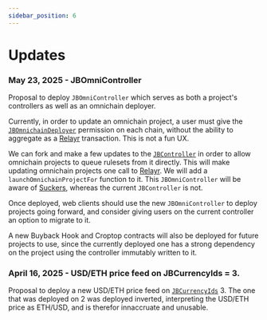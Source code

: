```yaml
---
sidebar_position: 6
---
```

# Updates 

### May 23, 2025 - JBOmniController 

Proposal to deploy `JBOmniController` which serves as both a project's controllers as well as an omnichain deployer.

Currently, in order to update an omnichain project, a user must give the [`JBOmnichainDeployer`](/docs/v4/api/omnichain-deployers/JBOmnichainDeployer.md) permission on each chain, without the ability to aggregate as a [Relayr](/docs/v4/learn/glossary/relayr.md) transaction. This is not a fun UX.

We can fork and make a few updates to the [`JBController`](/docs/v4/api/core/JBController.md) in order to allow omnichain projects to queue rulesets from it directly. This will make updating omnichain projects one call to [Relayr](/docs/v4/learn/glossary/relayr.md). We will add a `launchOmnichainProjectFor` function to it. This `JBOmniController` will be aware of [Suckers](/docs/v4/learn/glossary/suckers.md), whereas the current `JBController` is not.

Once deployed, web clients should use the new `JBOmniController` to deploy projects going forward, and consider giving users on the current controller an option to migrate to it.

A new Buyback Hook and Croptop contracts will also be deployed for future projects to use, since the currently deployed one has a strong dependency on the project using the controller immutably written to it.

### April 16, 2025 - USD/ETH price feed on JBCurrencyIds = 3.

Proposal to deploy a new USD/ETH price feed on [`JBCurrencyIds`](/docs/v4/api/core/libraries/JBCurrencyIds.md) 3. The one that was deployed on 2 was deployed inverted, interpreting the USD/ETH price as ETH/USD, and is therefor innaccruate and unusable.